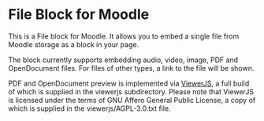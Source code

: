 File Block for Moodle
=====================

This is a File block for Moodle. It allows you to embed a single file from Moodle storage as a block in your page.

The block currently supports embedding audio, video, image, PDF and OpenDocument files. For files of other types, a link to the file will be shown.

PDF and OpenDocument preview is implemented via [ViewerJS](https://viewerjs.org/), a full build of which is supplied in the viewerjs subdirectory. Please note that ViewerJS is licensed under the terms of GNU Affero General Public License, a copy of which is supplied in the viewerjs/AGPL-3.0.txt file.
